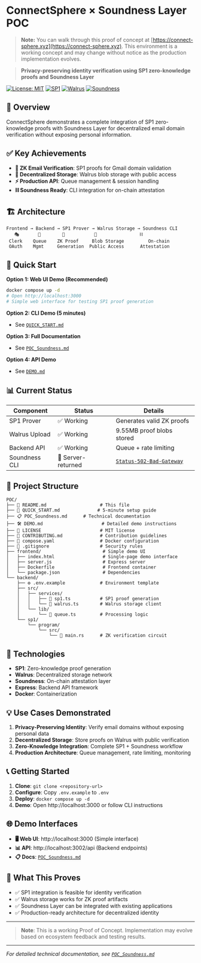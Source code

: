# ConnectSphere × Soundness Layer POC

> **Note:** You can walk through this proof of concept at [https://connect-sphere.xyz](https://connect-sphere.xyz). This environment is a working concept and may change without notice as the production implementation evolves.

> **Privacy-preserving identity verification using SP1 zero-knowledge proofs and Soundness Layer**

[![License: MIT](https://img.shields.io/badge/License-MIT-yellow.svg)](https://opensource.org/licenses/MIT)
[![SP1](https://img.shields.io/badge/SP1-zkSNARKs-blue.svg)](https://succinct.xyz/)
[![Walrus](https://img.shields.io/badge/Walrus-Storage-green.svg)](https://walrus.space/)
[![Soundness](https://img.shields.io/badge/Soundness-Attestation-purple.svg)](https://soundness.xyz/)

## 🎯 Overview

ConnectSphere demonstrates a complete integration of SP1 zero-knowledge proofs with Soundness Layer for decentralized email domain verification without exposing personal information.

## ✅ Key Achievements

- **🔐 ZK Email Verification**: SP1 proofs for Gmail domain validation
- **💾 Decentralized Storage**: Walrus blob storage with public access
- **⚡ Production API**: Queue management & session handling
- **⛓️ Soundness Ready**: CLI integration for on-chain attestation

## 🏗️ Architecture

```
Frontend → Backend → SP1 Prover → Walrus Storage → Soundness CLI
   🎭       🔄        🔐           💾                ⛓️
 Clerk    Queue    ZK Proof     Blob Storage         On-chain
 OAuth    Mgmt     Generation  Public Access      Attestation
```

## 🚀 Quick Start

**Option 1: Web UI Demo (Recommended)**
```bash
docker compose up -d
# Open http://localhost:3000
# Simple web interface for testing SP1 proof generation
```

**Option 2: CLI Demo (5 minutes)**
- See [`QUICK_START.md`](./QUICK_START.md)

**Option 3: Full Documentation**
- See [`POC_Soundness.md`](./POC_Soundness.md)

**Option 4: API Demo**
- See [`DEMO.md`](./DEMO.md)

## 📊 Current Status

| Component | Status | Details |
|-----------|--------|---------|
| SP1 Prover | ✅ Working | Generates valid ZK proofs |
| Walrus Upload | ✅ Working | 9.55MB proof blobs stored |
| Backend API | ✅ Working | Queue + rate limiting |
| Soundness CLI | 🔧 Server-returned | [`Status-502-Bad-Gateway`](./Server-returned-status-502-Bad-Gateway.md) |

## 📁 Project Structure

```
POC/
├── 📖 README.md                    # This file
├── 🚀 QUICK_START.md              # 5-minute setup guide
├── 📋 POC_Soundness.md      # Technical documentation
├── 🛠️ DEMO.md                      # Detailed demo instructions
├── 📜 LICENSE                      # MIT license
├── 🤝 CONTRIBUTING.md              # Contribution guidelines
├── 🐳 compose.yaml                 # Docker configuration
├── 🚫 .gitignore                   # Security rules
├── frontend/                       # Simple demo UI
│   ├── index.html                  # Single-page demo interface
│   ├── server.js                   # Express server
│   ├── Dockerfile                  # Frontend container
│   └── package.json                # Dependencies
└── backend/
    ├── ⚙️ .env.example             # Environment template
    ├── src/
    │   ├── services/
    │   │   ├── 📧 sp1.ts           # SP1 proof generation
    │   │   └── 💾 walrus.ts        # Walrus storage client
    │   └── lib/
    │       └── 🔄 queue.ts         # Processing logic
    └── sp1/
        └── program/
            └── src/
                └── 🔐 main.rs      # ZK verification circuit
```

## 🔧 Technologies

- **SP1**: Zero-knowledge proof generation
- **Walrus**: Decentralized storage network
- **Soundness**: On-chain attestation layer
- **Express**: Backend API framework
- **Docker**: Containerization

## 💡 Use Cases Demonstrated

1. **Privacy-Preserving Identity**: Verify email domains without exposing personal data
2. **Decentralized Storage**: Store proofs on Walrus with public verification
3. **Zero-Knowledge Integration**: Complete SP1 + Soundness workflow
4. **Production Architecture**: Queue management, rate limiting, monitoring

## 📞 Getting Started

1. **Clone**: `git clone <repository-url>`
2. **Configure**: Copy `.env.example` to `.env`
3. **Deploy**: `docker compose up -d`
4. **Demo**: Open http://localhost:3000 or follow CLI instructions

## 🌐 Demo Interfaces

- **🖥️ Web UI**: http://localhost:3000 (Simple interface)
- **📊 API**: http://localhost:3002/api (Backend endpoints)
- **📋 Docs**: [`POC_Soundness.md`](./POC_Soundness.md)

## 🎯 What This Proves

- ✅ SP1 integration is feasible for identity verification
- ✅ Walrus storage works for ZK proof artifacts
- ✅ Soundness Layer can be integrated with existing applications
- ✅ Production-ready architecture for decentralized identity

---

> **Note**: This is a working Proof of Concept. Implementation may evolve based on ecosystem feedback and testing results.

---

*For detailed technical documentation, see [`POC_Soundness.md`](./POC_Soundness.md)*

